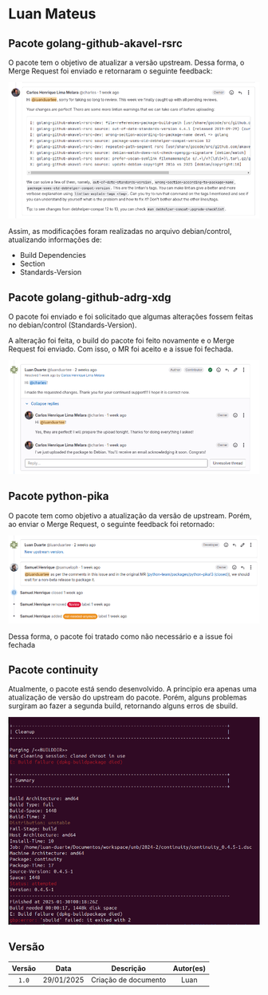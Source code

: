 # Luan Mateus

## Pacote golang-github-akavel-rsrc

O pacote tem o objetivo de atualizar a versão upstream. Dessa forma, o Merge Request foi enviado e retornaram o seguinte feedback:

![Pacote golang-github-akavel-rsrc](../img/luan_akavel.png)

Assim, as modificações foram realizadas no arquivo debian/control, atualizando informações de:

- Build Dependencies
- Section
- Standards-Version

## Pacote golang-github-adrg-xdg

O pacote foi enviado e foi solicitado que algumas alterações fossem feitas no debian/control (Standards-Version).

A alteração foi feita, o build do pacote foi feito novamente e o Merge Request foi enviado. Com isso, o MR foi aceito e a issue foi fechada.

![Feedback golang-github-adrg-xdg](../img/luan_adrg.png)

## Pacote python-pika

O pacote tem como objetivo a atualização da versão de upstream. Porém, ao enviar o Merge Request, o seguinte feedback foi retornado:

![Feedback python-pika](../img/luan_pika.png)

Dessa forma, o pacote foi tratado como não necessário e a issue foi fechada

## Pacote continuity

Atualmente, o pacote está sendo desenvolvido. A principio era apenas uma atualização de versão do upstream do pacote. Porém, alguns problemas surgiram ao fazer a segunda build, retornando alguns erros de sbuild.


![Log continuity](../img/luan_continuity.png)



## Versão

| Versão |    Data    |         Descrição          |  Autor(es)  |
| :----: | :--------: | :------------------------: | :---------: |
| `1.0`  | 29/01/2025 | Criação de documento | Luan |
